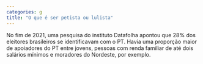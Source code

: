 ```yaml
---
categories: g
title: "O que é ser petista ou lulista"
---
```

No fim de 2021, uma pesquisa do instituto Datafolha apontou que 28% dos eleitores brasileiros se identificavam com o PT. Havia uma proporção maior de apoiadores do PT entre jovens, pessoas com renda familiar de até dois salários mínimos e moradores do Nordeste, por exemplo.